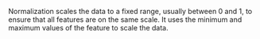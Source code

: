 Normalization scales the data to a fixed range, usually between 0 and 1, to ensure that all features are on the same scale.
 It uses the minimum and maximum values of the feature to scale the data.